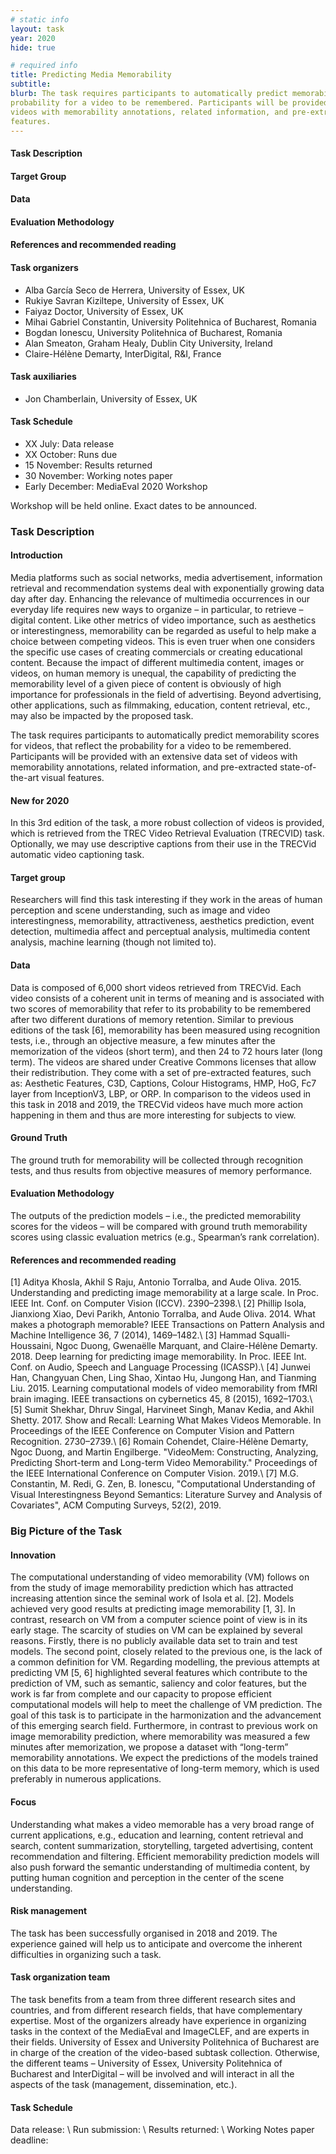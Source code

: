 ```yaml
---
# static info
layout: task
year: 2020
hide: true

# required info
title: Predicting Media Memorability
subtitle: 
blurb: The task requires participants to automatically predict memorability scores for videos, that reflect the
probability for a video to be remembered. Participants will be provided with an extensive data set of
videos with memorability annotations, related information, and pre-extracted state-of-the-art visual
features.
---
```


<!-- # please respect the structure below-->


#### Task Description


#### Target Group


#### Data


#### Evaluation Methodology


#### References and recommended reading
<!-- # Please use the ACM format for references https://www.acm.org/publications/authors/reference-formatting (but no DOI needed)-->
<!-- # The paper title should be a hyperlink leading to the paper online-->


#### Task organizers

* Alba García Seco de Herrera, University of Essex, UK
* Rukiye Savran Kiziltepe, University of Essex, UK
* Faiyaz Doctor, University of Essex, UK
* Mihai Gabriel Constantin, University Politehnica of Bucharest, Romania
* Bogdan Ionescu, University Politehnica of Bucharest, Romania
* Alan Smeaton, Graham Healy, Dublin City University, Ireland
* Claire-Hélène Demarty, InterDigital, R&I, France

#### Task auxiliaries

* Jon Chamberlain, University of Essex, UK

#### Task Schedule
* XX July: Data release <!-- # Replace XX with your date. Latest possible is 31 July-->
* XX October: Runs due <!-- # Replace XX with your date. Latest possible is 31 October-->
* 15 November: Results returned  <!-- Fixed. Please do not change-->
* 30 November: Working notes paper  <!-- Fixed. Please do not change-->
* Early December: MediaEval 2020 Workshop <!-- Fixed. Please do not change-->

Workshop will be held online. Exact dates to be announced.
<!-- # Pleaes integrate the information below into the structure above, and then delete everything below this line. Thanks.-->

### Task Description

#### Introduction

Media platforms such as social networks, media advertisement, information retrieval and recommendation systems deal with exponentially growing data day after day. Enhancing the relevance of multimedia occurrences in our everyday life requires new ways to organize – in particular, to retrieve – digital content. Like other metrics of video importance, such as aesthetics or interestingness, memorability can be regarded as useful to help make a choice between competing videos. This is even truer when one considers the specific use cases of creating commercials or creating educational content. Because the impact of different multimedia content, images or videos, on human memory is unequal, the capability of predicting the memorability level of a given piece of content is obviously of high importance for professionals in the field of advertising. Beyond advertising, other applications, such as filmmaking, education, content retrieval, etc., may also be impacted by the proposed task.

The task requires participants to automatically predict memorability scores for videos, that reflect the probability for a video to be remembered. Participants will be provided with an extensive data set of videos with memorability annotations, related information, and pre-extracted state-of-the-art visual features.

#### New for 2020
In this 3rd edition of the task, a more robust collection of videos is provided, which is retrieved from the TREC Video Retrieval Evaluation (TRECVID) task. Optionally, we may use descriptive captions from their use in the TRECVid automatic video captioning task.

#### Target group
Researchers will find this task interesting if they work in the areas of human perception and scene understanding, such as image and video interestingness, memorability, attractiveness, aesthetics prediction, event detection, multimedia affect and perceptual analysis, multimedia content analysis, machine learning (though not limited to).

#### Data
Data is composed of 6,000 short videos retrieved from TRECVid. Each video consists of a coherent unit in terms of meaning and is associated with two scores of memorability that refer to its probability to be remembered after two different durations of memory retention. Similar to previous editions of the task [6], memorability has been measured using recognition tests, i.e., through an objective measure, a few minutes after the memorization of the videos (short term), and then 24 to 72 hours later (long term). The videos are shared under Creative Commons licenses that allow their redistribution. They come with a set of pre-extracted features, such as: Aesthetic Features, C3D, Captions, Colour Histograms, HMP, HoG, Fc7 layer from InceptionV3, LBP, or ORP.  In comparison to the videos used in this task in 2018 and 2019, the TRECVid videos have much more action happening in them and thus are more interesting for subjects to view.

#### Ground Truth
The ground truth for memorability will be collected through recognition tests, and thus results from objective measures of memory performance.

#### Evaluation Methodology
The outputs of the prediction models – i.e., the predicted memorability scores for the videos – will be compared with ground truth memorability scores using classic evaluation metrics (e.g., Spearman’s rank correlation).

#### References and recommended reading
[1] Aditya Khosla, Akhil S Raju, Antonio Torralba, and Aude Oliva. 2015. Understanding and predicting image memorability at a large scale. In Proc. IEEE Int. Conf. on Computer Vision (ICCV). 2390–2398.\\
[2] Phillip Isola, Jianxiong Xiao, Devi Parikh, Antonio Torralba, and Aude Oliva. 2014. What makes a photograph memorable? IEEE Transactions on Pattern Analysis and Machine Intelligence 36, 7 (2014), 1469–1482.\\
[3] Hammad Squalli-Houssaini, Ngoc Duong, Gwenaëlle Marquant, and Claire-Hélène Demarty. 2018. Deep learning for predicting image memorability. In Proc. IEEE Int. Conf. on Audio, Speech and Language Processing (ICASSP).\\
[4] Junwei Han, Changyuan Chen, Ling Shao, Xintao Hu, Jungong Han, and Tianming Liu. 2015. Learning computational models of video memorability from fMRI brain imaging. IEEE transactions on cybernetics 45, 8 (2015), 1692–1703.\\
[5] Sumit Shekhar, Dhruv Singal, Harvineet Singh, Manav Kedia, and Akhil Shetty. 2017. Show and Recall: Learning What Makes Videos Memorable. In Proceedings of the IEEE Conference on Computer Vision and Pattern Recognition. 2730–2739.\\
[6] Romain Cohendet, Claire-Hélène Demarty, Ngoc Duong, and Martin Engilberge. "VideoMem: Constructing, Analyzing, Predicting Short-term and Long-term Video Memorability." Proceedings of the IEEE International Conference on Computer Vision. 2019.\\
[7] M.G. Constantin, M. Redi, G. Zen, B. Ionescu, "Computational Understanding of Visual Interestingness Beyond Semantics: Literature Survey and Analysis of Covariates", ACM Computing Surveys, 52(2), 2019.

### Big Picture of the Task

#### Innovation
The computational understanding of video memorability (VM) follows on from the study of image memorability prediction which has attracted increasing attention since the seminal work of Isola et al. [2]. Models achieved very good results at predicting image memorability [1, 3]. In contrast, research on VM from a computer science point of view is in its early stage. The scarcity of studies on VM can be explained by several reasons. Firstly, there is no publicly available data set to train and test models. The second point, closely related to the previous one, is the lack of a common definition for VM. Regarding modelling, the previous attempts at predicting VM [5, 6] highlighted several features which contribute to the prediction of VM, such as semantic, saliency and color features, but the work is far from complete and our capacity to propose efficient computational models will help to meet the challenge of VM prediction. The goal of this task is to participate in the harmonization and the advancement of this emerging search field. Furthermore, in contrast to previous work on image memorability prediction, where memorability was measured a few minutes after memorization, we propose a dataset with “long-term” memorability annotations. We expect the predictions of the models trained on this data to be more representative of long-term memory, which is used preferably in numerous applications.

#### Focus
Understanding what makes a video memorable has a very broad range of current applications, e.g., education and learning, content retrieval and search, content summarization, storytelling, targeted advertising, content recommendation and filtering. Efficient memorability prediction models will also push forward the semantic understanding of multimedia content, by putting human cognition and perception in the center of the scene understanding.

#### Risk management
The task has been successfully organised in 2018 and 2019. The experience gained will help us to anticipate and overcome the inherent difficulties in organizing such a task.

#### Task organization team

The task benefits from a team from three different research sites and countries, and from different research fields, that have complementary expertise. Most of the organizers already have experience in organizing tasks in the context of the MediaEval and ImageCLEF, and are experts in their fields. University of Essex and University Politehnica of Bucharest are in charge of the creation of the video-based subtask collection. Otherwise, the different teams – University of Essex, University Politehnica of Bucharest and InterDigital – will be involved and will interact in all the aspects of the task (management, dissemination, etc.).



#### Task Schedule
Data release: \\
Run submission: \\
Results returned: \\
Working Notes paper deadline:
